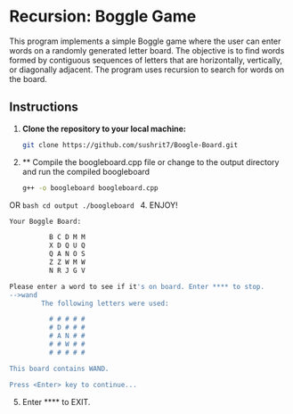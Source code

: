 # Recursion: Boggle Game

This program implements a simple Boggle game where the user can enter words on a randomly generated letter board. The objective is to find words formed by contiguous sequences of letters that are horizontally, vertically, or diagonally adjacent. The program uses recursion to search for words on the board.

## Instructions

1. **Clone the repository to your local machine:**
   ```bash
   git clone https://github.com/sushrit7/Boogle-Board.git
   ```
2. ** Compile the boogleboard.cpp file or change to the output directory and run the compiled boogleboard
   ```bash
   g++ -o boogleboard boogleboard.cpp
   ```
OR
    ```bash
      cd output
    ./boogleboard
    ```
4. ENJOY! 
```bash
Your Boggle Board:

  		  B C D M M 
  		  X D Q U Q 
  		  Q A N O S 
  		  Z Z W M W 
  		  N R J G V 

Please enter a word to see if it's on board. Enter **** to stop.
-->wand
		The following letters were used:

  		  # # # # # 
  		  # D # # # 
  		  # A N # # 
  		  # # W # # 
  		  # # # # # 

This board contains WAND.

Press <Enter> key to continue...
```
5. Enter **** to EXIT.
